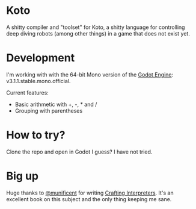 # Koto
A shitty compiler and "toolset" for Koto, a shitty language for controlling deep diving robots (among other things) in a game that does not exist yet.

# Development
I'm working with with the 64-bit Mono version of the [Godot Engine](https://github.com/godotengine/godot): v3.1.1.stable.mono.official.

Current features:
 * Basic arithmetic with +, -, * and /
 * Grouping with parentheses

# How to try?
Clone the repo and open in Godot I guess? I have not tried.

# Big up
Huge thanks to [@munificent](https://github.com/munificent) for writing [Crafting Interpreters](https://www.craftinginterpreters.com/). It's an excellent book on this subject and the only thing keeping me sane.
